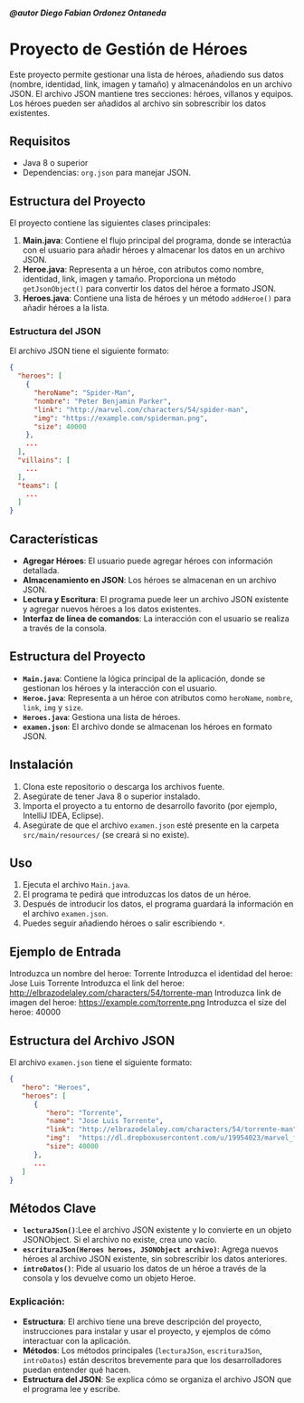 ##### @autor Diego Fabian Ordonez Ontaneda

# Proyecto de Gestión de Héroes


Este proyecto permite gestionar una lista de héroes, añadiendo sus datos (nombre, identidad, link, imagen y tamaño) y almacenándolos en un archivo JSON. El archivo JSON mantiene tres secciones: héroes, villanos y equipos. Los héroes pueden ser añadidos al archivo sin sobrescribir los datos existentes.

## Requisitos

- Java 8 o superior
- Dependencias: `org.json` para manejar JSON.

## Estructura del Proyecto

El proyecto contiene las siguientes clases principales:

1. **Main.java**: Contiene el flujo principal del programa, donde se interactúa con el usuario para añadir héroes y almacenar los datos en un archivo JSON.
2. **Heroe.java**: Representa a un héroe, con atributos como nombre, identidad, link, imagen y tamaño. Proporciona un método `getJsonObject()` para convertir los datos del héroe a formato JSON.
3. **Heroes.java**: Contiene una lista de héroes y un método `addHeroe()` para añadir héroes a la lista.

### Estructura del JSON

El archivo JSON tiene el siguiente formato:

```json
{
  "heroes": [
    {
      "heroName": "Spider-Man",
      "nombre": "Peter Benjamin Parker",
      "link": "http://marvel.com/characters/54/spider-man",
      "img": "https://example.com/spiderman.png",
      "size": 40000
    },
    ...
  ],
  "villains": [
    ...
  ],
  "teams": [
    ...
  ]
}
```

## Características

- **Agregar Héroes**: El usuario puede agregar héroes con información detallada.
- **Almacenamiento en JSON**: Los héroes se almacenan en un archivo JSON.
- **Lectura y Escritura**: El programa puede leer un archivo JSON existente y agregar nuevos héroes a los datos existentes.
- **Interfaz de línea de comandos**: La interacción con el usuario se realiza a través de la consola.

## Estructura del Proyecto

- **`Main.java`**: Contiene la lógica principal de la aplicación, donde se gestionan los héroes y la interacción con el usuario.
- **`Heroe.java`**: Representa a un héroe con atributos como `heroName`, `nombre`, `link`, `img` y `size`.
- **`Heroes.java`**: Gestiona una lista de héroes.
- **`examen.json`**: El archivo donde se almacenan los héroes en formato JSON.

## Instalación

1. Clona este repositorio o descarga los archivos fuente.
2. Asegúrate de tener Java 8 o superior instalado.
3. Importa el proyecto a tu entorno de desarrollo favorito (por ejemplo, IntelliJ IDEA, Eclipse).
4. Asegúrate de que el archivo `examen.json` esté presente en la carpeta `src/main/resources/` (se creará si no existe).

## Uso

1. Ejecuta el archivo `Main.java`.
2. El programa te pedirá que introduzcas los datos de un héroe.
3. Después de introducir los datos, el programa guardará la información en el archivo `examen.json`.
4. Puedes seguir añadiendo héroes o salir escribiendo `*`.

## Ejemplo de Entrada

Introduzca un nombre del heroe: Torrente Introduzca el identidad del heroe: Jose Luis Torrente Introduzca el link del heroe: http://elbrazodelaley.com/characters/54/torrente-man Introduzca link de imagen del heroe: https://example.com/torrente.png Introduzca el size del heroe: 40000



## Estructura del Archivo JSON

El archivo `examen.json` tiene el siguiente formato:

```json
{
   "hero": "Heroes",
   "heroes": [
      {
         "hero": "Torrente",
         "name": "Jose Luis Torrente", 
         "link": "http://elbrazodelaley.com/characters/54/torrente-man",
         "img":  "https://dl.dropboxusercontent.com/u/19954023/marvel_force_chart_img/torrente.png",
         "size": 40000
      },
      ...
   ]
}
```


## Métodos Clave
- **`lecturaJSon()`**:Lee el archivo JSON existente y lo convierte en un objeto JSONObject. Si el archivo no existe, crea uno vacío.
- **`escrituraJSon(Heroes heroes, JSONObject archivo)`**: Agrega nuevos héroes al archivo JSON existente, sin sobrescribir los datos anteriores.
- **`introDatos()`**: Pide al usuario los datos de un héroe a través de la consola y los devuelve como un objeto Heroe.
### Explicación:

- **Estructura**: El archivo tiene una breve descripción del proyecto, instrucciones para instalar y usar el proyecto, y ejemplos de cómo interactuar con la aplicación.
- **Métodos**: Los métodos principales (`lecturaJSon`, `escrituraJSon`, `introDatos`) están descritos brevemente para que los desarrolladores puedan entender qué hacen.
- **Estructura del JSON**: Se explica cómo se organiza el archivo JSON que el programa lee y escribe.

